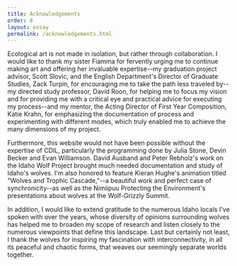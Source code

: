 ```yaml
---
title: Acknowledgements
order: 8
layout: essay
permalink: /acknowledgements.html
---
```


Ecological art is not made in isolation, but rather through collaboration. I would like to thank my sister Fiamma for fervently urging me to continue making art and offering her invaluable expertise--my graduation project advisor, Scott Slovic, and the English Department's Director of Graduate Studies, Zack Turpin, for encouraging me to take the path less traveled by--my directed study professor, David Roon, for helping me to focus my vision and for providing me with a critical eye and practical advice for executing my process--and my mentor, the Acting Director of First Year Composition, Katie Krahn, for emphasizing the documentation of process and experimenting with different modes, which truly enabled me to achieve the many dimensions of my project.

Furthermore, this website would not have been possible without the expertise of CDIL, particularly the programming done by Julia Stone, Devin Becker and Evan Williamson. David Ausband and Peter Rebholz's work on the Idaho Wolf Project brought much needed documentation and study of Idaho's wolves. I'm also honored to feature Kieran Hughe's animation titled "Wolves and Trophic Cascade,"--a beautiful work and perfect case of synchronicity--as well as the Nimiipuu Protecting the Environment's presentations about wolves at the Wolf-Grizzly Summit.

In addition, I would like to extend gratitude to the numerous Idaho locals I've spoken with over the years, whose diversity of opinions surrounding wolves has helped me to broaden my scope of research and listen closely to the numerous viewpoints that define this landscape. Last but certainly not least, I thank the wolves for inspiring my fascination with interconnectivity, in all its peaceful and chaotic forms, that weaves our seemingly separate worlds together.